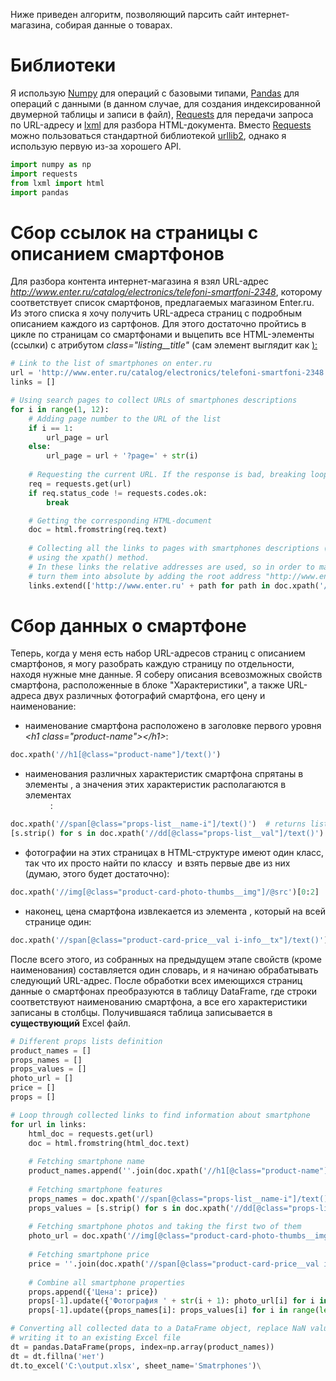 ﻿Ниже приведен алгоритм, позволяющий парсить сайт интернет-магазина, собирая данные о товарах.

# Библиотеки
Я использую [Numpy](http://www.numpy.org/) для операций с базовыми типами, [Pandas](http://pandas.pydata.org/) для операций с данными (в данном случае, для создания индексированной двумерной таблицы и записи в файл), [Requests](http://docs.python-requests.org/en/master/) для передачи запроса по URL-адресу и [lxml](http://lxml.de/) для разбора HTML-документа. Вместо [Requests](http://docs.python-requests.org/en/master/) можно пользоваться стандартной библиотекой [urllib2](https://docs.python.org/2/library/urllib2.html), однако я использую первую из-за хорошего API.

```python
import numpy as np
import requests
from lxml import html
import pandas
```

# Сбор ссылок на страницы с описанием смартфонов
Для разбора контента интернет-магазина я взял URL-адрес _http://www.enter.ru/catalog/electronics/telefoni-smartfoni-2348_, которому соответствует список смартфонов, предлагаемых магазином Enter.ru. Из этого списка я хочу получить URL-адреса страниц с подробным описанием каждого из сартфонов. Для этого достаточно пройтись в цикле по страницам со смартфонами и выцепить все HTML-элементы _<a></a>_ (ссылки) с атрибутом _class="listing__title"_ (сам элемент выглядит как _<a class="listing__title" href=...>_):

```python
# Link to the list of smartphones on enter.ru
url = 'http://www.enter.ru/catalog/electronics/telefoni-smartfoni-2348'
links = []

# Using search pages to collect URLs of smartphones descriptions
for i in range(1, 12):
    # Adding page number to the URL of the list
    if i == 1:
        url_page = url
    else:
        url_page = url + '?page=' + str(i)
    
    # Requesting the current URL. If the response is bad, breaking loop
    req = requests.get(url)
    if req.status_code != requests.codes.ok:
        break

    # Getting the corresponding HTML-document
    doc = html.fromstring(req.text)
    
    # Collecting all the links to pages with smartphones descriptions (class = "listing__title"),
    # using the xpath() method.
    # In these links the relative addresses are used, so in order to make further requests I must
    # turn them into absolute by adding the root address "http://www.enter.ru".
    links.extend(['http://www.enter.ru' + path for path in doc.xpath('//a[@class="listing__title"]/@href')])
```

# Сбор данных о смартфоне
Теперь, когда у меня есть набор URL-адресов страниц с описанием смартфонов, я могу разобрать каждую страницу по отдельности, находя нужные мне данные. Я соберу описания всевозможных свойств смартфона, расположенные в блоке "Характеристики", а также URL-адреса двух различных фотографий смартфона, его цену и наименование:
- наименование смартфона расположено в заголовке первого уровня _\<h1 class="product-name">\</h1>_:
```python
doc.xpath('//h1[@class="product-name"]/text()')
```
- наименования различных характеристик смартфона спрятаны в элементы _<span class="props-list__name-i"></span>_, а значения этих характеристик располагаются в элементах _<dd class="props-list__val">_:
```python
doc.xpath('//span[@class="props-list__name-i"]/text()')  # returns list of prop names
[s.strip() for s in doc.xpath('//dd[@class="props-list__val"]/text()') if s.strip() != '']  # trimmed values for props
```
- фотографии на этих страницах в HTML-структуре имеют один класс, так что их просто найти по классу _<img class="product-card-photo-thumbs__img">_ и взять первые две из них (думаю, этого будет достаточно):
```python
doc.xpath('//img[@class="product-card-photo-thumbs__img"]/@src')[0:2]
```
- наконец, цена смартфона извлекается из элемента _<span class="product-card-price__val i-info__tx"></span>_, который на всей странице один:
```python
doc.xpath('//span[@class="product-card-price__val i-info__tx"]/text()')
```

После всего этого, из собранных на предыдущем этапе свойств (кроме наименования) составляется один словарь, и я начинаю обрабатывать следующий URL-адрес. После обработки всех имеющихся страниц данные о смартфонах преобразуются в таблицу DataFrame, где строки соответствуют наименованию смартфона, а все его характеристики записаны в столбцы. Получившаяся таблица записывается в **существующий** Excel файл.

```python
# Different props lists definition
product_names = []
props_names = []
props_values = []
photo_url = []
price = []
props = []

# Loop through collected links to find information about smartphone
for url in links:
    html_doc = requests.get(url)
    doc = html.fromstring(html_doc.text)
    
    # Fetching smartphone name
    product_names.append(''.join(doc.xpath('//h1[@class="product-name"]/text()')))
    
    # Fetching smartphone features
    props_names = doc.xpath('//span[@class="props-list__name-i"]/text()')
    props_values = [s.strip() for s in doc.xpath('//dd[@class="props-list__val"]/text()') if s.strip() != '']
    
    # Fetching smartphone photos and taking the first two of them
    photo_url = doc.xpath('//img[@class="product-card-photo-thumbs__img"]/@src')[0:2]
    
    # Fetching smartphone price
    price = ''.join(doc.xpath('//span[@class="product-card-price__val i-info__tx"]/text()'))
    
    # Combine all smartphone properties
    props.append({'Цена': price})
    props[-1].update({'Фотография ' + str(i + 1): photo_url[i] for i in range(len(photo_url))})
    props[-1].update({props_names[i]: props_values[i] for i in range(len(props_names) - 1)})

# Converting all collected data to a DataFrame object, replace NaN values with negative value and
# writing it to an existing Excel file
dt = pandas.DataFrame(props, index=np.array(product_names))
dt = dt.fillna('нет')
dt.to_excel('C:\output.xlsx', sheet_name='Smatrphones')\